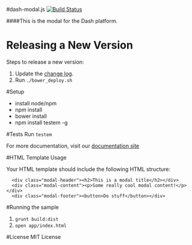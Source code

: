 #dash-modal.js
[![Build Status](https://travis-ci.org/samaritanministries/dash-modal.js.svg?branch=master)](https://travis-ci.org/samaritanministries/dash-modal.js)

####This is the modal for the Dash platform.

# Releasing a New Version

Steps to release a new version:

1. Update the [change log](/CHANGELOG.md).
2. Run `./bower_deploy.sh`

#Setup
* install node/npm
* npm install
* bower install
* npm install testem -g

#Tests
Run ```testem```

For more documentation, visit our [documentation site](http://developers.samaritanministries.org/developers/dash-modal.js/)

#HTML Template Usage

Your HTML template should include the following HTML structure:

```
  <div class="modal-header"><h2>This is a modal title</h2></div>
  <div class="modal-content"><p>Some really cool modal content!</p></div>
  <div class="modal-footer"><button>Do stuff</button></div>
```

#Running the sample

1. `grunt build:dist`
1. `open app/index.html`

#License
MIT License
